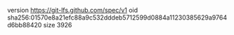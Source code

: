 version https://git-lfs.github.com/spec/v1
oid sha256:01570e8a21efc88a9c532dddeb5712599d0884a11230385629a9764d6bb88420
size 3926
